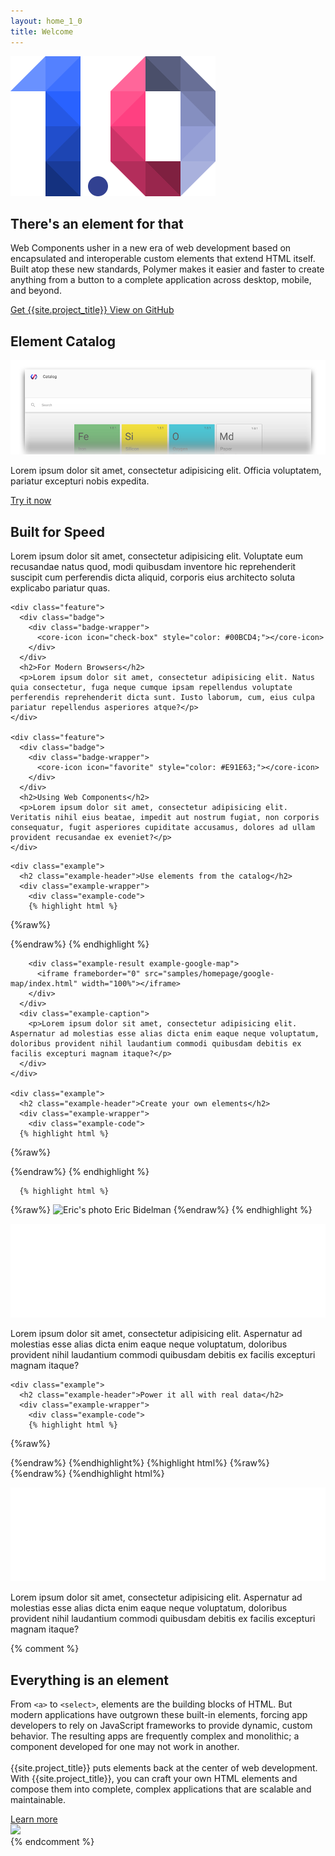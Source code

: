 ```yaml
---
layout: home_1_0
title: Welcome
---
```


<section id="future" class="main-bg">
  <div class="panel left">
    <img src="./images/polymer1.0-01.svg">
    <summary>
      <h1>There's an element for that</h1>
      <p>Web Components usher in a new era of web development based on encapsulated and interoperable custom elements that extend HTML itself. Built atop these new standards, Polymer makes it easier and faster to create anything from a button to a complete application across desktop, mobile, and beyond.</p>
      <a href="docs/start/getting-the-code.html">
        <paper-button raised unresolved>
          <core-icon icon="archive"></core-icon> Get {{site.project_title}}
        </paper-button>
      </a>
      <a href="https://github.com/polymer">
        <paper-button class="github" unresolved>
          <core-icon icon="social:post-github"></core-icon> View on GitHub
        </paper-button>
      </a>
    </summary>
  </div>
</section>

<!-- <section id="release08" class="main-light-purple">
  <div class="panel">
    <summary>
      <a href="/0.9/">
        <h2 layout horizontal center>
          Join us @ Polypalooza, Sept. ???
        </h2>
      </a>
    </summary>
  </div>
</section> -->

<section id="catalog" class="main-purple">
  <div class="panel">
    <summary style="transform: translateZ(0);">
      <h1>Element Catalog</h1>
      <a href="http://elements.polymer-project.org" target="_blank">
        <img src="/images/catalog_fadeout.png" alt="Launch the element catalog" title="Launch the element catalog">
      </a>
      <div>
        <p>
        Lorem ipsum dolor sit amet, consectetur adipisicing elit. Officia voluptatem, pariatur excepturi nobis expedita.
        </p>
        <a href="http://development.polymer-element-catalog.divshot.io/" target="_blank">
          <paper-button>
            <core-icon icon="arrow-forward"></core-icon> Try it now
          </paper-button>
        </a>
      </div>
    </summary>
  </div>
</section>

<!-- <section id="production" class="main-purple">
  <div class="panel" layout horizontal>
    <div flex>
      <h2>Lean, Mean, and Ready for Production</h2>
      <p class="one-oh-summary">Lorem ipsum dolor sit amet, consectetur adipisicing elit. Nulla facilis itaque, quo fuga veritatis odit hic magnam perspiciatis voluptatibus rem delectus omnis nisi inventore ea sapiente quibusdam a tenetur pariatur.</p>
    </div>
    <div flex>
      <div class="one-oh">1.0</div>
    </div>
  </div>
</section> -->

<!-- <section id="listofawesome" class="main-bg">
  <div class="panel">
    
    <div layout horizontal>
      <div class="checklist-item" flex>
        <core-icon icon="trending-up"></core-icon>
        <span>Built for speed</span>
      </div>
      <div flex>
        <p>Lorem ipsum dolor sit amet, consectetur adipisicing elit. Facilis obcaecati laborum natus omnis est soluta quam perferendis, incidunt amet itaque iusto magnam numquam quod dolorum eaque ullam molestiae sapiente quisquam.</p>
      </div>
    </div>

    <div layout horizontal>
      <div class="checklist-item" flex>
        <core-icon icon="check-box"></core-icon>
        <span>Works in all Modern Browers</span>
      </div>
      <div flex>
        <p>Lorem ipsum dolor sit amet, consectetur adipisicing elit. Facilis obcaecati laborum natus omnis est soluta quam perferendis, incidunt amet itaque iusto magnam numquam quod dolorum eaque ullam molestiae sapiente quisquam.</p>
      </div>
    </div>

    <div layout horizontal>
      <div class="checklist-item" flex>
        <core-icon icon="favorite"></core-icon>
        <span>Based on Web Component Standards</span>
      </div>
      <div flex>
        <p>Lorem ipsum dolor sit amet, consectetur adipisicing elit. Facilis obcaecati laborum natus omnis est soluta quam perferendis, incidunt amet itaque iusto magnam numquam quod dolorum eaque ullam molestiae sapiente quisquam.</p>
      </div>
    </div>

  </div>
</section> -->

<section id="features" class="main-bg">
  <div class="panel">
    <div class="feature">
      <div class="badge">
        <div class="badge-wrapper">
          <core-icon icon="trending-up" style="color: #4CAF50;"></core-icon>
        </div>
      </div>
      <h2>Built for Speed</h2>
      <p>Lorem ipsum dolor sit amet, consectetur adipisicing elit. Voluptate eum recusandae natus quod, modi quibusdam inventore hic reprehenderit suscipit cum perferendis dicta aliquid, corporis eius architecto soluta explicabo pariatur quas.</p>
    </div>

    <div class="feature">
      <div class="badge">
        <div class="badge-wrapper">
          <core-icon icon="check-box" style="color: #00BCD4;"></core-icon>
        </div>
      </div>
      <h2>For Modern Browsers</h2>
      <p>Lorem ipsum dolor sit amet, consectetur adipisicing elit. Natus quia consectetur, fuga neque cumque ipsam repellendus voluptate perferendis reprehenderit dicta sunt. Iusto laborum, cum, eius culpa pariatur repellendus asperiores atque?</p>
    </div>
    
    <div class="feature">
      <div class="badge">
        <div class="badge-wrapper">
          <core-icon icon="favorite" style="color: #E91E63;"></core-icon>
        </div>
      </div>
      <h2>Using Web Components</h2>
      <p>Lorem ipsum dolor sit amet, consectetur adipisicing elit. Veritatis nihil eius beatae, impedit aut nostrum fugiat, non corporis consequatur, fugit asperiores cupiditate accusamus, dolores ad ullam provident recusandae ex eveniet?</p>
    </div>
  </div>

</section>

<section id="examples">
  <div class="panel">

    <div class="example">
      <h2 class="example-header">Use elements from the catalog</h2>
      <div class="example-wrapper">
        <div class="example-code">
        {% highlight html %}
{%raw%}
<!-- Polyfill Web Components support for older browsers -->
<script src="bower_components/webcomponentsjs/webcomponents-lite.min.js"></script>

<!-- Import element -->
<link rel="import" href="components/google-map/google-map.html">

<!-- Use element -->
<google-map lat="37.790" long="-122.390" flex></google-map>
{%endraw%}
        {% endhighlight %}
        </div>
        
        <div class="example-result example-google-map">
          <iframe frameborder="0" src="samples/homepage/google-map/index.html" width="100%"></iframe>
        </div>
      </div>
      <div class="example-caption">
        <p>Lorem ipsum dolor sit amet, consectetur adipisicing elit. Aspernatur ad molestias esse alias dicta enim eaque neque voluptatum, doloribus provident nihil laudantium commodi quibusdam debitis ex facilis excepturi magnam itaque?</p>
      </div>
    </div>

    <div class="example">
      <h2 class="example-header">Create your own elements</h2>
      <div class="example-wrapper">
        <div class="example-code">
      {% highlight html %}
{%raw%}
<dom-module id="contact-card">
  <link rel="import" type="css" href="contact-card.css">
  <template>
    <content></content>
    <iron-icon icon="star" hidden$="{{!starred}}"></iron-icon>
  </template>
</dom-module>

<script>
  Polymer({
    is: 'contact-card',
    properties: {
      starred: Boolean
    }
  });
</script>
{%endraw%}
      {% endhighlight %}
      
      {% highlight html %}
{%raw%}
<contact-card starred>
  <img src="profile.jpg" alt="Eric's photo">
  <span>Eric Bidelman</span>
</contact-card>
{%endraw%}
      {% endhighlight %}
        </div>
        <div class="example-result example-contact-card">
          <iframe frameborder="0" src="samples/homepage/contact-card/index.html" width="100%"></iframe>
        </div>
      </div>
      <div class="example-caption">
        <p>Lorem ipsum dolor sit amet, consectetur adipisicing elit. Aspernatur ad molestias esse alias dicta enim eaque neque voluptatum, doloribus provident nihil laudantium commodi quibusdam debitis ex facilis excepturi magnam itaque?</p>
      </div>
    </div>


    <div class="example">
      <h2 class="example-header">Power it all with real data</h2>
      <div class="example-wrapper">
        <div class="example-code">
        {% highlight html %}
{%raw%}
<dom-module id="friend-list">
  <link rel="import" type="css" href="friend-list.css">
  <template>
    <firebase-element data="{{data}}"
                      location="https://users1.firebaseio.com/users">
    </firebase-element>
    <template is="dom-repeat" items="{{data}}">
      <contact-card starred="{{item.starred}}">
        <img src="{{item.img}}" alt="{{item.name}}">
        <span>{{item.name}}</span>
      </contact-card>
    </template>
  </template>
</dom-module>

<script>
  Polymer({
    is: 'friend-list'
  });
</script>
{%endraw%}
        {%endhighlight%}
        {%highlight html%}
{%raw%}
<friend-list></friend-list>
{%endraw%}
        {%endhighlight html%}
        </div>
        <div class="example-result example-friend-list">
          <iframe frameborder="0" src="samples/homepage/friend-list/index.html" width="100%"></iframe>
        </div>
      </div>
      <div class="example-caption">
        <p>Lorem ipsum dolor sit amet, consectetur adipisicing elit. Aspernatur ad molestias esse alias dicta enim eaque neque voluptatum, doloribus provident nihil laudantium commodi quibusdam debitis ex facilis excepturi magnam itaque?</p>
      </div>
    </div>
    
  </div>
</section>

{% comment %}
<section id="everything-element" class="main-purple">
  <div class="panel right">
    <summary>
      <h1>Everything is an element</h1>
      <p>From <code>&lt;a&gt;</code> to <code>&lt;select&gt;</code>, elements are the building blocks of HTML. But modern applications have outgrown these built-in elements, forcing app developers to rely on JavaScript frameworks to provide dynamic, custom behavior.  The resulting apps are frequently complex and monolithic; a component developed for one may not work in another.
      <br><br>
      {{site.project_title}} puts elements back at the center of web development. With {{site.project_title}}, you can craft your own HTML elements and compose them into complete, complex applications that are scalable and maintainable.</p>
      <a href="docs/start/everything.html">
        <paper-button>
          <core-icon icon="arrow-forward"></core-icon> Learn more
        </paper-button>
      </a>
    </summary>
    <img src="/images/logos/p-elements.svg">
  </div>
</section>
{% endcomment %}

